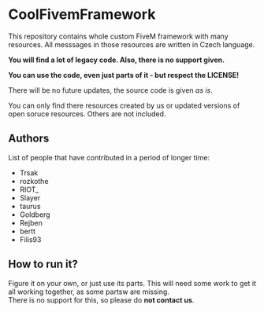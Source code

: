 # CoolFivemFramework
This repository contains whole custom FiveM framework with many resources. All messsages in those resources are written in Czech language.  

**You will find a lot of legacy code. Also, there is no support given.**  

**You can use the code, even just parts of it - but respect the LICENSE!**  

There will be no future updates, the source code is given *as is*.  

You can only find there resources created by us or updated versions of open soruce resources. Others are not included.  

## Authors 
List of people that have contributed in a period of longer time:
- Trsak
- rozkothe
- RIOT_
- Slayer
- taurus
- Goldberg
- Rejben
- bertt
- Filis93

## How to run it?
Figure it on your own, or just use its parts. This will need some work to get it all working together, as some partsw are missing.    
There is no support for this, so please do **not contact us**.
